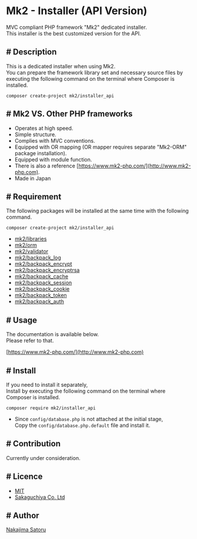 Mk2 - Installer (API Version)
====

MVC compliant PHP framework "Mk2" dedicated installer.  
This installer is the best customized version for the API.

## # Description

This is a dedicated installer when using Mk2.  
You can prepare the framework library set and necessary source files by executing the following command on the terminal where Composer is installed.

```
composer create-project mk2/installer_api
```

## # Mk2 VS. Other PHP frameworks

-  Operates at high speed.
-  Simple structure.
-  Complies with MVC conventions.
-  Equipped with OR mapping (OR mapper requires separate "Mk2-ORM" package installation).
-  Equipped with module function.
-  There is also a reference [https://www.mk2-php.com/](http://www.mk2-php.com).
-  Made in Japan

## # Requirement

The following packages will be installed at the same time with the following command.

```
composer create-project mk2/installer_api
```

- [mk2/libraries](http://github.com/mk2-php/libraries)
- [mk2/orm](http://github.com/mk2-php/orm)
- [mk2/validator](http://github.com/mk2-php/validator)
- [mk2/backpack_log](http://github.com/mk2-php/backpack_log)
- [mk2/backpack_encrypt](http://github.com/mk2-php/backpack_encrypt)
- [mk2/backpack_encryptrsa](http://github.com/mk2-php/backpack_encryptrsa)
- [mk2/backpack_cache](http://github.com/mk2-php/backpack_cache)
- [mk2/backpack_session](http://github.com/mk2-php/backpack_session)
- [mk2/backpack_cookie](http://github.com/mk2-php/backpack_cookie)
- [mk2/backpack_token](http://github.com/mk2-php/backpack_token)
- [mk2/backpack_auth](http://github.com/mk2-php/backpack_auth)

## # Usage

The documentation is available below.  
Please refer to that.

[https://www.mk2-php.com/](http://www.mk2-php.com)

## # Install

If you need to install it separately,  
Install by executing the following command on the terminal where Composer is installed.

```
composer require mk2/installer_api
```

* Since ``config/database.php`` is not attached at the initial stage,  
Copy the ``config/database.php.default`` file and install it.

## # Contribution

Currently under consideration.

## # Licence

- [MIT](https://github.com/tcnksm/tool/blob/master/LICENCE)
- [Sakaguchiya Co. Ltd](https://www.teastalk.jp/)

## # Author

[Nakajima Satoru](https://github.com/mk2-php)
